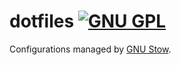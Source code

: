dotfiles [![GNU GPL](http://img.shields.io/:license-gpl2-blue.svg)](http://www.gnu.org/licenses/gpl-2.0.html)
========

Configurations managed by [GNU Stow](http://www.gnu.org/software/stow/).
